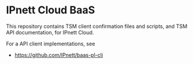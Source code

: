 # IPnett Cloud BaaS

This repository contains TSM client confirmation files and scripts, and
TSM API documentation, for IPnett Cloud.

For a API client implementations, see
 - https://github.com/IPnett/baas-pl-cli
